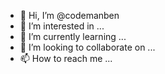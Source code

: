 - 👋 Hi, I’m @codemanben
- 👀 I’m interested in ...
- 🌱 I’m currently learning ...
- 💞️ I’m looking to collaborate on ...
- 📫 How to reach me ...

<!---
codemanben/codemanben is a ✨ special ✨ repository because its `README.md` (this file) appears on your GitHub profile.
You can click the Preview link to take a look at your changes.
--->
